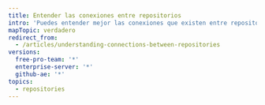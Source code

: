 ```yaml
---
title: Entender las conexiones entre repositorios
intro: 'Puedes entender mejor las conexiones que existen entre repositorios si ves la red de un repositorio{% if currentVersion == "free-pro-team@latest" %}, los proyectos que dependen de él,{% endif %} y sus bifurcaciones.'
mapTopic: verdadero
redirect_from:
  - /articles/understanding-connections-between-repositories
versions:
  free-pro-team: '*'
  enterprise-server: '*'
  github-ae: '*'
topics:
  - repositories
---
```


